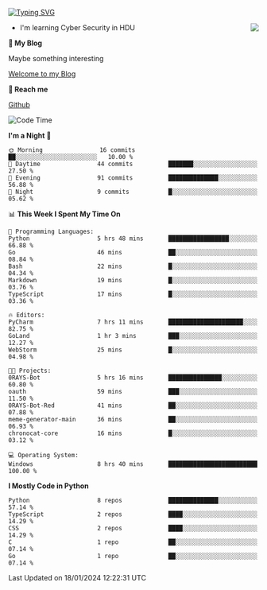 [![Typing SVG](https://readme-typing-svg.herokuapp.com?font=Fira+Code&pause=1000&random=false&width=450&height=60&lines=Hello+%F0%9F%91%8B%F0%9F%8F%BB;I'm+JBNRZ)](https://git.io/typing-svg)

<a href="#">
  <img align="right" src="https://github-readme-stats.vercel.app/api?username=JBNRZ&show_icons=true&bg_color=15,f2f7fd,E0EAFC" />
</a>

- I'm learning Cyber Security in HDU

 **🌱 My Blog**

Maybe something interesting

[Welcome to my Blog](https://jbnrz.com.cn/)

 **💬 Reach me** 

[Github](https://github.com/JBNRZ)


<!--START_SECTION:waka-->
![Code Time](http://img.shields.io/badge/Code%20Time-272%20hrs%2010%20mins-blue)

**I'm a Night 🦉** 

```text
🌞 Morning                16 commits          ██░░░░░░░░░░░░░░░░░░░░░░░   10.00 % 
🌆 Daytime                44 commits          ███████░░░░░░░░░░░░░░░░░░   27.50 % 
🌃 Evening                91 commits          ██████████████░░░░░░░░░░░   56.88 % 
🌙 Night                  9 commits           █░░░░░░░░░░░░░░░░░░░░░░░░   05.62 % 
```


📊 **This Week I Spent My Time On** 

```text
💬 Programming Languages: 
Python                   5 hrs 48 mins       █████████████████░░░░░░░░   66.88 % 
Go                       46 mins             ██░░░░░░░░░░░░░░░░░░░░░░░   08.84 % 
Bash                     22 mins             █░░░░░░░░░░░░░░░░░░░░░░░░   04.34 % 
Markdown                 19 mins             █░░░░░░░░░░░░░░░░░░░░░░░░   03.76 % 
TypeScript               17 mins             █░░░░░░░░░░░░░░░░░░░░░░░░   03.36 % 

🔥 Editors: 
PyCharm                  7 hrs 11 mins       █████████████████████░░░░   82.75 % 
GoLand                   1 hr 3 mins         ███░░░░░░░░░░░░░░░░░░░░░░   12.27 % 
WebStorm                 25 mins             █░░░░░░░░░░░░░░░░░░░░░░░░   04.98 % 

🐱‍💻 Projects: 
0RAYS-Bot                5 hrs 16 mins       ███████████████░░░░░░░░░░   60.80 % 
oauth                    59 mins             ███░░░░░░░░░░░░░░░░░░░░░░   11.50 % 
0RAYS-Bot-Red            41 mins             ██░░░░░░░░░░░░░░░░░░░░░░░   07.88 % 
meme-generator-main      36 mins             ██░░░░░░░░░░░░░░░░░░░░░░░   06.93 % 
chronocat-core           16 mins             █░░░░░░░░░░░░░░░░░░░░░░░░   03.12 % 

💻 Operating System: 
Windows                  8 hrs 40 mins       █████████████████████████   100.00 % 
```

**I Mostly Code in Python** 

```text
Python                   8 repos             ██████████████░░░░░░░░░░░   57.14 % 
TypeScript               2 repos             ████░░░░░░░░░░░░░░░░░░░░░   14.29 % 
CSS                      2 repos             ████░░░░░░░░░░░░░░░░░░░░░   14.29 % 
C                        1 repo              ██░░░░░░░░░░░░░░░░░░░░░░░   07.14 % 
Go                       1 repo              ██░░░░░░░░░░░░░░░░░░░░░░░   07.14 % 
```




 Last Updated on 18/01/2024 12:22:31 UTC
<!--END_SECTION:waka-->
